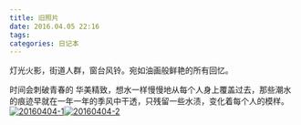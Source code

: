 ```yaml
---
title: 旧照片
date: 2016.04.05 22:16
tags: 
categories: 日记本
---
```


灯光火影，街道人群，窗台风铃。宛如油画般鲜艳的所有回忆。

时间会刺破青春的 华美精致，想水一样慢慢地从每个人身上覆盖过去，那些潮水的痕迹早就在一年一年的季风中干透，只残留一些水渍，变化着每个人的模样。
[![20160404-1](http://upload-images.jianshu.io/upload_images/1171873-9c1e3b8f1d08aaf6.jpg?imageMogr2/auto-orient/strip%7CimageView2/2/w/1240)](http://7xn7w0.com1.z0.glb.clouddn.com/wp-content/uploads/2016/04/20160404-1.jpg)[![20160404-2](http://upload-images.jianshu.io/upload_images/1171873-912e40cd97aa92ca.jpg?imageMogr2/auto-orient/strip%7CimageView2/2/w/1240)](http://7xn7w0.com1.z0.glb.clouddn.com/wp-content/uploads/2016/04/20160404-2.jpg)

 
